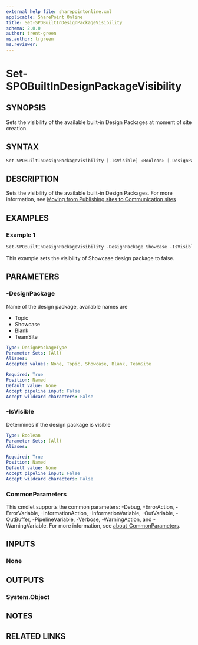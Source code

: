 ```yaml
---
external help file: sharepointonline.xml
applicable: SharePoint Online
title: Set-SPOBuiltInDesignPackageVisibility
schema: 2.0.0
author: trent-green
ms.author: trgreen
ms.reviewer:
---
```


# Set-SPOBuiltInDesignPackageVisibility

## SYNOPSIS

Sets the visibility of the available built-in Design Packages at moment of site creation.

## SYNTAX

```powershell
Set-SPOBuiltInDesignPackageVisibility [-IsVisible] <Boolean> [-DesignPackage] <DesignPackageType> [<CommonParameters>]
```

## DESCRIPTION

Sets the visibility of the available built-in Design Packages. For more information, see [Moving from Publishing sites to Communication sites](https://docs.microsoft.com/sharepoint/publishing-sites-classic-to-modern-experience)

## EXAMPLES

### Example 1

```powershell
Set-SPOBuiltInDesignPackageVisibility -DesignPackage Showcase -IsVisible:$false
```

This example sets the visibility of Showcase design package to false.

## PARAMETERS

### -DesignPackage

Name of the design package, available names are
- Topic
- Showcase
- Blank
- TeamSite

```yaml
Type: DesignPackageType
Parameter Sets: (All)
Aliases:
Accepted values: None, Topic, Showcase, Blank, TeamSite

Required: True
Position: Named
Default value: None
Accept pipeline input: False
Accept wildcard characters: False
```

### -IsVisible

Determines if the design package is visible

```yaml
Type: Boolean
Parameter Sets: (All)
Aliases:

Required: True
Position: Named
Default value: None
Accept pipeline input: False
Accept wildcard characters: False
```

### CommonParameters

This cmdlet supports the common parameters: -Debug, -ErrorAction, -ErrorVariable, -InformationAction, -InformationVariable, -OutVariable, -OutBuffer, -PipelineVariable, -Verbose, -WarningAction, and -WarningVariable. For more information, see [about_CommonParameters](http://go.microsoft.com/fwlink/?LinkID=113216).

## INPUTS

### None

## OUTPUTS

### System.Object

## NOTES

## RELATED LINKS

